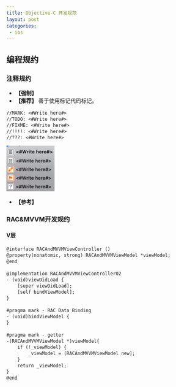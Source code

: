 ```yaml
---
title: Objective-C 开发规范
layout: post
categories:
 - ios
---
```


## 编程规约

### 注释规约

* **【强制】**
* **【推荐】** 善于使用标记代码标记。

```
//MARK: <#Write here#>
//TODO: <#Write here#>
//FIXME: <#Write here#>
//!!!!: <#Write here#>
//???: <#Write here#>
```

<img src="/assets/images/ios-records/02.png" width = "25%" height = "25%"/>

* **【参考】**

### RAC&MVVM开发规约

#### V层

```objc
@interface RACAndMVVMViewController ()
@property(nonatomic, strong) RACAndMVVMViewModel *viewModel;
@end

@implementation RACAndMVVMViewController02
- (void)viewDidLoad {
    [super viewDidLoad];
    [self bindViewModel];
}

#pragma mark - RAC Data Binding
- (void)bindViewModel {
}

#pragma mark - getter
-(RACAndMVVMViewModel *)viewModel{
    if (!_viewModel) {
        _viewModel = [RACAndMVVMViewModel new];
    }
    return _viewModel;
}
@end
```